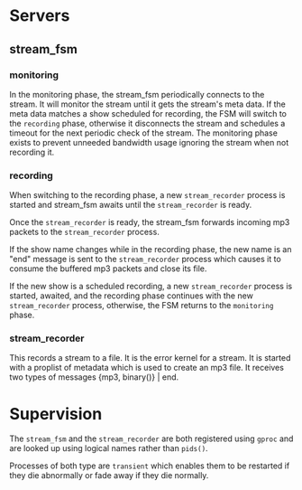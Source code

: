 # Servers

## stream_fsm

### monitoring

In the monitoring phase, the stream_fsm periodically connects to the
stream.  It will monitor the stream until it gets the stream's
meta data.  If the meta data matches a show scheduled for recording,
the FSM will switch to the `recording` phase, otherwise it disconnects
the stream and schedules a timeout for the next periodic check of the
stream.  The monitoring phase exists to prevent unneeded bandwidth
usage ignoring the stream when not recording it.

### recording

When switching to the recording phase, a new `stream_recorder` process
is started and stream_fsm awaits until the `stream_recorder` is ready.

Once the `stream_recorder` is ready, the stream_fsm forwards incoming
mp3 packets to the `stream_recorder` process.

If the show name changes while in the recording phase, the new name is
an "end" message is sent to the `stream_recorder` process which causes
it to consume the buffered mp3 packets and close its file.

If the new show is a scheduled recording, a new `stream_recorder`
process is started, awaited, and the recording phase continues with
the new `stream_recorder` process, otherwise, the FSM returns to the
`monitoring` phase.


### stream_recorder

This records a stream to a file.  It is the error kernel for a
stream.  It is started with a proplist of metadata which is used to
create an mp3 file.  It receives two types of messages {mp3, binary()}
| end.  

# Supervision

The `stream_fsm` and the `stream_recorder` are both registered using
`gproc` and are looked up using logical names rather than `pids()`.

Processes of both type are `transient` which enables them to be
restarted if they die abnormally or fade away if they die normally.









